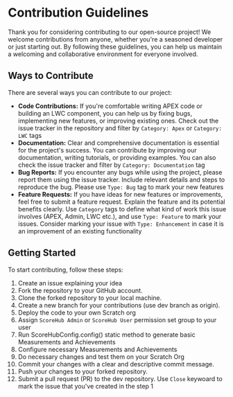 # Contribution Guidelines
Thank you for considering contributing to our open-source project! We welcome contributions from anyone, whether you're a seasoned developer or just starting out. By following these guidelines, you can help us maintain a welcoming and collaborative environment for everyone involved.

## Ways to Contribute
There are several ways you can contribute to our project:

- **Code Contributions:** If you're comfortable writing APEX code or building an LWC component, you can help us by fixing bugs, implementing new features, or improving existing ones. Check out the issue tracker in the repository and filter by `Category: Apex` or `Category: LWC` tags
- **Documentation:** Clear and comprehensive documentation is essential for the project's success. You can contribute by improving our documentation, writing tutorials, or providing examples. You can also check the issue tracker and filter by `Category: Documentation` tag
- **Bug Reports:** If you encounter any bugs while using the project, please report them using the issue tracker. Include relevant details and steps to reproduce the bug. Please use `Type: Bug` tag to mark your new features
- **Feature Requests:** If you have ideas for new features or improvements, feel free to submit a feature request. Explain the feature and its potential benefits clearly. Use `Category` tags to define what kind of work this issue involves (APEX, Admin, LWC etc.), and use `Type: Feature` to mark your issues. Consider marking your issue with `Type: Enhancement` in case it is an improvement of an existing functionality

## Getting Started
To start contributing, follow these steps:

1. Create an issue explaining your idea
2. Fork the repository to your GitHub account.
3. Clone the forked repository to your local machine.
4. Create a new branch for your contributions (use dev branch as origin).
5. Deploy the code to your own Scratch org
6. Assign `ScoreHub Admin` or `ScoreHub User` permission set group to your user
7. Run ScoreHubConfig.config() static method to generate basic Measurements and Achievements
8. Configure necessary Measurements and Achievements
9. Do necessary changes and test them on your Scratch Org 
10. Commit your changes with a clear and descriptive commit message.
11. Push your changes to your forked repository.
12. Submit a pull request (PR) to the dev repository. Use `Close` keywoard to mark the issue that you've created in the step 1